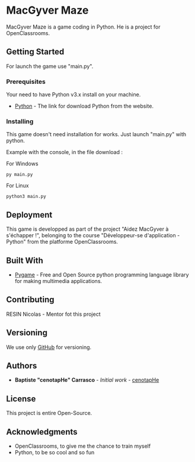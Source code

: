 # MacGyver Maze

MacGyver Maze is a game coding in Python.
He is a project for OpenClassrooms.

## Getting Started

For launch the game use "main.py".

### Prerequisites

Your need to have Python v3.x install on your machine.

* [Python](https://www.python.org/downloads/) - The link for download Python from the website.

### Installing

This game doesn't need installation for works. Just launch "main.py" with python.

Example with the console, in the file download :

For Windows

```
py main.py
```

For Linux

```
python3 main.py
```

## Deployment

This game is developped  as part of the project "Aidez MacGyver à s'échapper !", belonging to the course "Développeur-se d'application - Python" from the platforme OpenClassrooms.

## Built With

* [Pygame](https://www.pygame.org/wiki/about) - Free and Open Source python programming language library for making multimedia applications.

## Contributing

RESIN Nicolas - Mentor fot this project

## Versioning

We use only [GitHub](https://github.com/cenotapHe/MacGyver-Maze) for versioning.

## Authors

* **Baptiste "cenotapHe" Carrasco** - *Initial work* - [cenotapHe](https://github.com/cenotapHe)

## License

This project is entire Open-Source.

## Acknowledgments

* OpenClassrooms, to give me the chance to train myself
* Python, to be so cool and so fun

